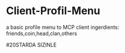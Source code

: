 # Client-Profil-Menu
a basic profile menu to MCP client ingerdients: friends,coin,head,clan,others

#20STARDA SIZINLE
